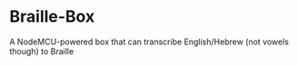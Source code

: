 # Braille-Box
A NodeMCU-powered box that can transcribe English/Hebrew (not vowels though) to Braille
